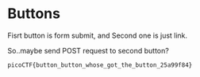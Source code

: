# Buttons

Fisrt button is form submit, and Second one is just link.

So..maybe send POST request to second button?

`picoCTF{button_button_whose_got_the_button_25a99f84}`
